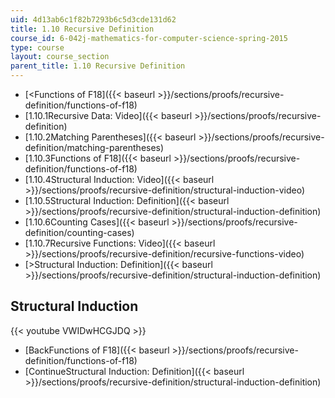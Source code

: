 ```yaml
---
uid: 4d13ab6c1f82b7293b6c5d3cde131d62
title: 1.10 Recursive Definition
course_id: 6-042j-mathematics-for-computer-science-spring-2015
type: course
layout: course_section
parent_title: 1.10 Recursive Definition
---
```


*   [<Functions of F18]({{< baseurl >}}/sections/proofs/recursive-definition/functions-of-f18)
*   [1.10.1Recursive Data: Video]({{< baseurl >}}/sections/proofs/recursive-definition)
*   [1.10.2Matching Parentheses]({{< baseurl >}}/sections/proofs/recursive-definition/matching-parentheses)
*   [1.10.3Functions of F18]({{< baseurl >}}/sections/proofs/recursive-definition/functions-of-f18)
*   [1.10.4Structural Induction: Video]({{< baseurl >}}/sections/proofs/recursive-definition/structural-induction-video)
*   [1.10.5Structural Induction: Definition]({{< baseurl >}}/sections/proofs/recursive-definition/structural-induction-definition)
*   [1.10.6Counting Cases]({{< baseurl >}}/sections/proofs/recursive-definition/counting-cases)
*   [1.10.7Recursive Functions: Video]({{< baseurl >}}/sections/proofs/recursive-definition/recursive-functions-video)
*   [\>Structural Induction: Definition]({{< baseurl >}}/sections/proofs/recursive-definition/structural-induction-definition)

Structural Induction
--------------------

{{< youtube VWIDwHCGJDQ >}}

*   [BackFunctions of F18]({{< baseurl >}}/sections/proofs/recursive-definition/functions-of-f18)
*   [ContinueStructural Induction: Definition]({{< baseurl >}}/sections/proofs/recursive-definition/structural-induction-definition)